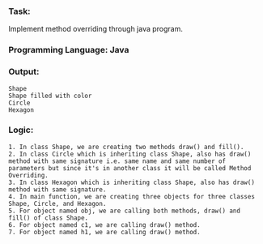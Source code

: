 ### Task: 
Implement method overriding through java program.

### Programming Language: Java

### Output: 
    Shape
    Shape filled with color
    Circle
    Hexagon

### Logic:
    1. In class Shape, we are creating two methods draw() and fill().
    2. In class Circle which is inheriting class Shape, also has draw() method with same signature i.e. same name and same number of parameters but since it's in another class it will be called Method Overriding.
    3. In class Hexagon which is inheriting class Shape, also has draw() method with same signature.
    4. In main function, we are creating three objects for three classes Shape, Circle, and Hexagon.
    5. For object named obj, we are calling both methods, draw() and fill() of class Shape.
    6. For object named c1, we are calling draw() method.
    7. For object named h1, we are calling draw() method.
